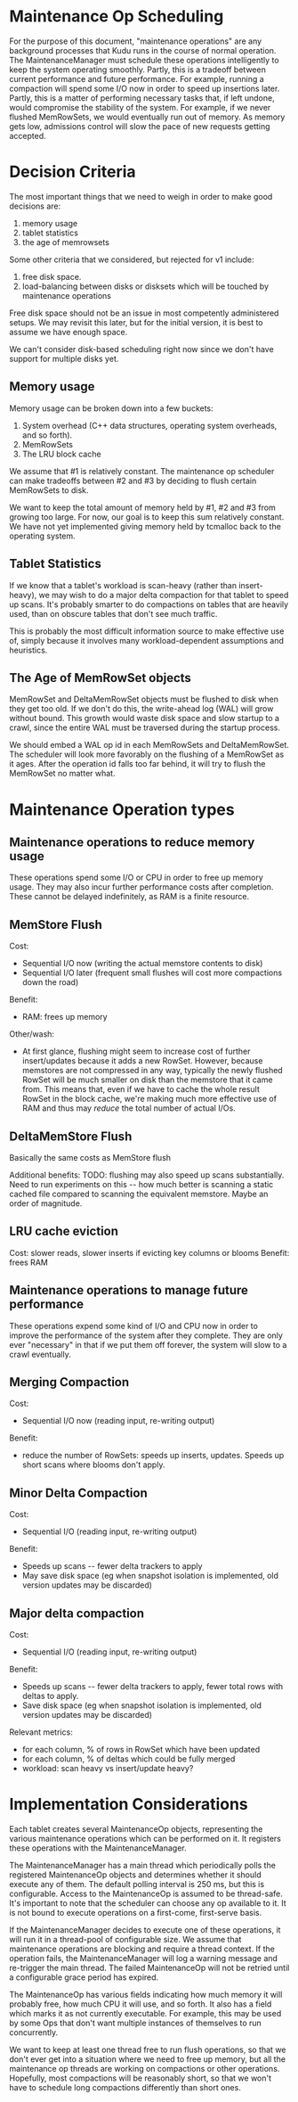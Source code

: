 <!--
Licensed under the Apache License, Version 2.0 (the "License");
you may not use this file except in compliance with the License.
You may obtain a copy of the License at

    http://www.apache.org/licenses/LICENSE-2.0

Unless required by applicable law or agreed to in writing, software
distributed under the License is distributed on an "AS IS" BASIS,
WITHOUT WARRANTIES OR CONDITIONS OF ANY KIND, either express or implied.
See the License for the specific language governing permissions and
limitations under the License.
-->

Maintenance Op Scheduling
===============================================================================

For the purpose of this document, "maintenance operations" are any background
processes that Kudu runs in the course of normal operation.  The
MaintenanceManager must schedule these operations intelligently to keep the
system operating smoothly.  Partly, this is a tradeoff between current
performance and future performance.  For example, running a compaction will
spend some I/O now in order to speed up insertions later.  Partly, this is a
matter of performing necessary tasks that, if left undone, would compromise the
stability of the system.  For example, if we never flushed MemRowSets, we would
eventually run out of memory.  As memory gets low, admissions control will slow
the pace of new requests getting accepted.


Decision Criteria
===============================================================================
The most important things that we need to weigh in order to make good decisions
are:
1. memory usage
2. tablet statistics
3. the age of memrowsets

Some other criteria that we considered, but rejected for v1 include:
1. free disk space.
2. load-balancing between disks or disksets which will be touched by
   maintenance operations

Free disk space should not be an issue in most competently administered setups.
We may revisit this later, but for the initial version, it is best to assume we
have enough space.

We can't consider disk-based scheduling right now since we don't have support
for multiple disks yet.


Memory usage
-------------------------------------------------------------------------------
Memory usage can be broken down into a few buckets:
1. System overhead (C++ data structures, operating system overheads, and so
   forth).
2. MemRowSets
3. The LRU block cache

We assume that #1 is relatively constant.  The maintenance op scheduler can
make tradeoffs between #2 and #3 by deciding to flush certain MemRowSets to
disk.

We want to keep the total amount of memory held by #1, #2 and #3 from growing
too large.  For now, our goal is to keep this sum relatively constant.  We have
not yet implemented giving memory held by tcmalloc back to the operating system.


Tablet Statistics
-------------------------------------------------------------------------------
If we know that a tablet's workload is scan-heavy (rather than insert-heavy),
we may wish to do a major delta compaction for that tablet to speed up scans.
It's probably smarter to do compactions on tables that are heavily used, than
on obscure tables that don't see much traffic.

This is probably the most difficult information source to make effective use
of, simply because it involves many workload-dependent assumptions and
heuristics.


The Age of MemRowSet objects
-------------------------------------------------------------------------------
MemRowSet and DeltaMemRowSet objects must be flushed to disk when they get too
old.  If we don't do this, the write-ahead log (WAL) will grow without bound.
This growth would waste disk space and slow startup to a crawl, since the
entire WAL must be traversed during the startup process.

We should embed a WAL op id in each MemRowSets and DeltaMemRowSet.  The
scheduler will look more favorably on the flushing of a MemRowSet as it ages.
After the operation id falls too far behind, it will try to flush the MemRowSet
no matter what.


Maintenance Operation types
===============================================================================

Maintenance operations to reduce memory usage
----------------------------------------

These operations spend some I/O or CPU in order to free up memory usage. They
may also incur further performance costs after completion. These cannot be
delayed indefinitely, as RAM is a finite resource.


MemStore Flush
------------------------------
Cost:
- Sequential I/O now (writing the actual memstore contents to disk)
- Sequential I/O later (frequent small flushes will cost more compactions down the road)

Benefit:
- RAM: frees up memory

Other/wash:
- At first glance, flushing might seem to increase cost of further insert/updates
  because it adds a new RowSet. However, because memstores are not compressed in
  any way, typically the newly flushed RowSet will be much smaller on disk than the
  memstore that it came from. This means that, even if we have to cache the whole
  result RowSet in the block cache, we're making much more effective use of RAM and
  thus may _reduce_ the total number of actual I/Os.


DeltaMemStore Flush
------------------------------
Basically the same costs as MemStore flush

Additional benefits:
TODO: flushing may also speed up scans substantially. Need to run experiments on this --
how much better is scanning a static cached file compared to scanning the equivalent
memstore. Maybe an order of magnitude.


LRU cache eviction
------------------------------
Cost: slower reads, slower inserts if evicting key columns or blooms
Benefit: frees RAM




Maintenance operations to manage future performance
----------------------------------------

These operations expend some kind of I/O and CPU now in order to improve the performance
of the system after they complete. They are only ever "necessary" in that if we put them
off forever, the system will slow to a crawl eventually.


Merging Compaction
------------------------------
Cost:
- Sequential I/O now (reading input, re-writing output)

Benefit:
- reduce the number of RowSets: speeds up inserts, updates. Speeds up short scans where blooms don't apply.


Minor Delta Compaction
------------------------------
Cost:
- Sequential I/O (reading input, re-writing output)

Benefit:
- Speeds up scans -- fewer delta trackers to apply
- May save disk space (eg when snapshot isolation is implemented, old version updates may be discarded)


Major delta compaction
------------------------------
Cost:
- Sequential I/O (reading input, re-writing output)

Benefit:
- Speeds up scans -- fewer delta trackers to apply, fewer total rows with deltas to apply.
- Save disk space (eg when snapshot isolation is implemented, old version updates may be discarded)

Relevant metrics:
- for each column, % of rows in RowSet which have been updated
- for each column, % of deltas which could be fully merged
- workload: scan heavy vs insert/update heavy?


Implementation Considerations
===============================================================================
Each tablet creates several MaintenanceOp objects, representing the various
maintenance operations which can be performed on it.  It registers these
operations with the MaintenanceManager.

The MaintenanceManager has a main thread which periodically polls the
registered MaintenanceOp objects and determines whether it should execute any
of them.  The default polling interval is 250 ms, but this is configurable.
Access to the MaintenanceOp is assumed to be thread-safe.  It's important to
note that the scheduler can choose any op available to it.  It is not bound to
execute operations on a first-come, first-serve basis.

If the MaintenanceManager decides to execute one of these operations, it will
run it in a thread-pool of configurable size.  We assume that maintenance
operations are blocking and require a thread context.  If the operation fails,
the MaintenanceManager will log a warning message and re-trigger the main
thread.  The failed MaintenanceOp will not be retried until a configurable
grace period has expired.

The MaintenanceOp has various fields indicating how much memory it will
probably free, how much CPU it will use, and so forth.  It also has a field
which marks it as not currently executable.  For example, this may be used by
some Ops that don't want multiple instances of themselves to run concurrently.

We want to keep at least one thread free to run flush operations, so that we
don't ever get into a situation where we need to free up memory, but all the
maintenance op threads are working on compactions or other operations.
Hopefully, most compactions will be reasonably short, so that we won't have to
schedule long compactions differently than short ones.
